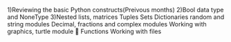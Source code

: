 1)Reviewing the basic Python constructs(Preivous months)
2)Bool data type and NoneType
3)Nested lists, matrices
Tuples
Sets
Dictionaries
random and string modules
Decimal, fractions and complex modules
Working with graphics, turtle module 🐢
Functions
Working with files
